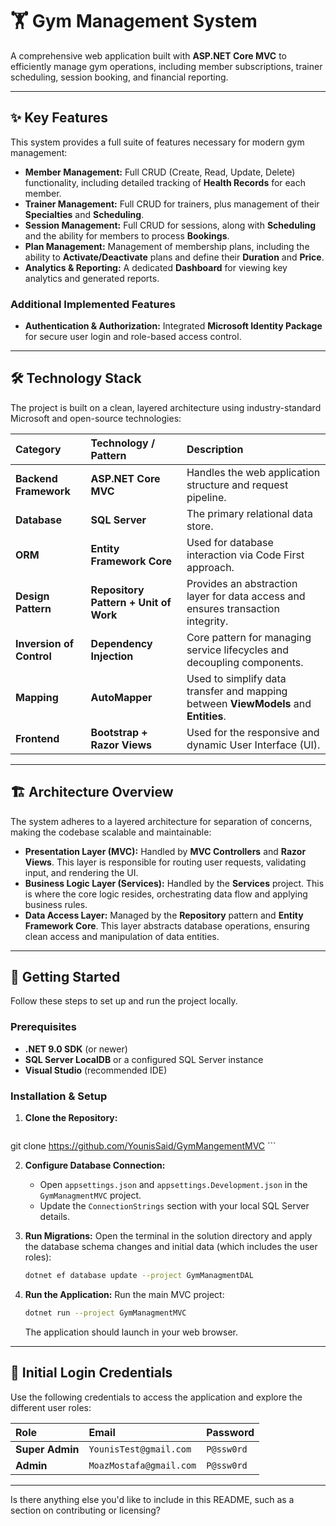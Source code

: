 # 🏋️ Gym Management System

A comprehensive web application built with **ASP.NET Core MVC** to efficiently manage gym operations, including member subscriptions, trainer scheduling, session booking, and financial reporting.

---

## ✨ Key Features

This system provides a full suite of features necessary for modern gym management:

* **Member Management:** Full CRUD (Create, Read, Update, Delete) functionality, including detailed tracking of **Health Records** for each member.
* **Trainer Management:** Full CRUD for trainers, plus management of their **Specialties** and **Scheduling**.
* **Session Management:** Full CRUD for sessions, along with **Scheduling** and the ability for members to process **Bookings**.
* **Plan Management:** Management of membership plans, including the ability to **Activate/Deactivate** plans and define their **Duration** and **Price**.
* **Analytics & Reporting:** A dedicated **Dashboard** for viewing key analytics and generated reports.

### Additional Implemented Features

* **Authentication & Authorization:** Integrated **Microsoft Identity Package** for secure user login and role-based access control.

---

## 🛠️ Technology Stack

The project is built on a clean, layered architecture using industry-standard Microsoft and open-source technologies:

| Category | Technology / Pattern | Description |
| :--- | :--- | :--- |
| **Backend Framework** | **ASP.NET Core MVC** | Handles the web application structure and request pipeline. |
| **Database** | **SQL Server** | The primary relational data store. |
| **ORM** | **Entity Framework Core** | Used for database interaction via Code First approach. |
| **Design Pattern** | **Repository Pattern + Unit of Work** | Provides an abstraction layer for data access and ensures transaction integrity. |
| **Inversion of Control** | **Dependency Injection** | Core pattern for managing service lifecycles and decoupling components. |
| **Mapping** | **AutoMapper** | Used to simplify data transfer and mapping between **ViewModels** and **Entities**. |
| **Frontend** | **Bootstrap + Razor Views** | Used for the responsive and dynamic User Interface (UI). |

---

## 🏗️ Architecture Overview

The system adheres to a layered architecture for separation of concerns, making the codebase scalable and maintainable:

* **Presentation Layer (MVC):** Handled by **MVC Controllers** and **Razor Views**. This layer is responsible for routing user requests, validating input, and rendering the UI.
* **Business Logic Layer (Services):** Handled by the **Services** project. This is where the core logic resides, orchestrating data flow and applying business rules.
* **Data Access Layer:** Managed by the **Repository** pattern and **Entity Framework Core**. This layer abstracts database operations, ensuring clean access and manipulation of data entities.

---

## 🚀 Getting Started

Follow these steps to set up and run the project locally.

### Prerequisites

* **.NET 9.0 SDK** (or newer)
* **SQL Server LocalDB** or a configured SQL Server instance
* **Visual Studio** (recommended IDE)

### Installation & Setup

1.  **Clone the Repository:**
    ```bash
 git clone https://github.com/YounisSaid/GymMangementMVC
    ```

2.  **Configure Database Connection:**
    * Open `appsettings.json` and `appsettings.Development.json` in the `GymManagmentMVC` project.
    * Update the `ConnectionStrings` section with your local SQL Server details.

3.  **Run Migrations:**
    Open the terminal in the solution directory and apply the database schema changes and initial data (which includes the user roles):
    ```bash
    dotnet ef database update --project GymManagmentDAL
    ```

4.  **Run the Application:**
    Run the main MVC project:
    ```bash
    dotnet run --project GymManagmentMVC
    ```
    The application should launch in your web browser.

---

## 👤 Initial Login Credentials

Use the following credentials to access the application and explore the different user roles:

| Role | Email | Password |
| :--- | :--- | :--- |
| **Super Admin** | `YounisTest@gmail.com` | `P@ssw0rd` |
| **Admin** | `MoazMostafa@gmail.com` | `P@ssw0rd` |

---

Is there anything else you'd like to include in this README, such as a section on contributing or licensing?
